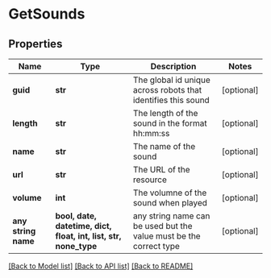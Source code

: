 # GetSounds


## Properties
Name | Type | Description | Notes
------------ | ------------- | ------------- | -------------
**guid** | **str** | The global id unique across robots that identifies this sound | [optional] 
**length** | **str** | The length of the sound in the format hh:mm:ss | [optional] 
**name** | **str** | The name of the sound | [optional] 
**url** | **str** | The URL of the resource | [optional] 
**volume** | **int** | The volumne of the sound when played | [optional] 
**any string name** | **bool, date, datetime, dict, float, int, list, str, none_type** | any string name can be used but the value must be the correct type | [optional]

[[Back to Model list]](../README.md#documentation-for-models) [[Back to API list]](../README.md#documentation-for-api-endpoints) [[Back to README]](../README.md)


